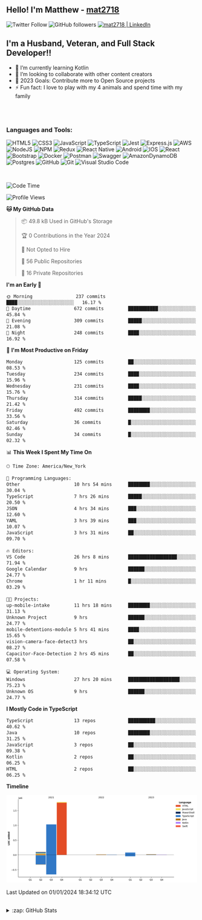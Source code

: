 ## Hello! I'm Matthew - [mat2718][website]

![Twitter Follow](https://img.shields.io/twitter/follow/matthewterry68?color=1DA1F2&logo=twitter&style=for-the-badge)
![GitHub followers](https://img.shields.io/github/followers/mat2718?logo=github&style=for-the-badge)
[<img  alt="mat2718 | LinkedIn"  src="https://img.shields.io/badge/LinkedIn-0077B5?style=for-the-badge&logo=linkedin&logoColor=white" />][linkedin]

## I'm a Husband, Veteran, and Full Stack Developer!!

- 🌱 I’m currently learning Kotlin
- 👯 I’m looking to collaborate with other content creators
- 🥅 2023 Goals: Contribute more to Open Source projects
- ⚡ Fun fact: I love to play with my 4 animals and spend time with my family

<br />
<br />

### Languages and Tools:

![HTML5](https://img.shields.io/badge/html5-%23E34F26.svg?style=for-the-badge&logo=html5&logoColor=white)
![CSS3](https://img.shields.io/badge/css3-%231572B6.svg?style=for-the-badge&logo=css3&logoColor=white)
![JavaScript](https://img.shields.io/badge/javascript-%23323330.svg?style=for-the-badge&logo=javascript&logoColor=%23F7DF1E)
![TypeScript](https://img.shields.io/badge/typescript-%23007ACC.svg?style=for-the-badge&logo=typescript&logoColor=white)
![Jest](https://img.shields.io/badge/-jest-%23C21325?style=for-the-badge&logo=jest&logoColor=white)
![Express.js](https://img.shields.io/badge/express.js-%23404d59.svg?style=for-the-badge&logo=express&logoColor=%2361DAFB)
![AWS](https://img.shields.io/badge/AWS-%23FF9900.svg?style=for-the-badge&logo=amazon-aws&logoColor=white)
![NodeJS](https://img.shields.io/badge/node.js-6DA55F?style=for-the-badge&logo=node.js&logoColor=white)
![NPM](https://img.shields.io/badge/NPM-%23000000.svg?style=for-the-badge&logo=npm&logoColor=white)
![Redux](https://img.shields.io/badge/redux-%23593d88.svg?style=for-the-badge&logo=redux&logoColor=white)
![React Native](https://img.shields.io/badge/react_native-%2320232a.svg?style=for-the-badge&logo=react&logoColor=%2361DAFB)
![Android](https://img.shields.io/badge/Android-3DDC84?style=for-the-badge&logo=android&logoColor=white)
![IOS](https://img.shields.io/badge/iOS-000000?style=for-the-badge&logo=ios&logoColor=white)
![React](https://img.shields.io/badge/react-%2320232a.svg?style=for-the-badge&logo=react&logoColor=%2361DAFB)
![Bootstrap](https://img.shields.io/badge/bootstrap-%23563D7C.svg?style=for-the-badge&logo=bootstrap&logoColor=white)
![Docker](https://img.shields.io/badge/docker-%230db7ed.svg?style=for-the-badge&logo=docker&logoColor=white)
![Postman](https://img.shields.io/badge/Postman-FF6C37?style=for-the-badge&logo=postman&logoColor=white)
![Swagger](https://img.shields.io/badge/-Swagger-%23Clojure?style=for-the-badge&logo=swagger&logoColor=white)
![AmazonDynamoDB](https://img.shields.io/badge/Amazon%20DynamoDB-4053D6?style=for-the-badge&logo=Amazon%20DynamoDB&logoColor=white)
![Postgres](https://img.shields.io/badge/postgres-%23316192.svg?style=for-the-badge&logo=postgresql&logoColor=white)
![GitHub](https://img.shields.io/badge/github-%23121011.svg?style=for-the-badge&logo=github&logoColor=white)
![Git](https://img.shields.io/badge/git-%23F05033.svg?style=for-the-badge&logo=git&logoColor=white)
![Visual Studio Code](https://img.shields.io/badge/Visual%20Studio%20Code-0078d7.svg?style=for-the-badge&logo=visual-studio-code&logoColor=white)

<br />

<!--START_SECTION:waka-->
![Code Time](http://img.shields.io/badge/Code%20Time-2%2C768%20hrs-blue)

![Profile Views](http://img.shields.io/badge/Profile%20Views-0-blue)

**🐱 My GitHub Data** 

> 📦 49.8 kB Used in GitHub's Storage 
 > 
> 🏆 0 Contributions in the Year 2024
 > 
> 🚫 Not Opted to Hire
 > 
> 📜 56 Public Repositories 
 > 
> 🔑 16 Private Repositories 
 > 
**I'm an Early 🐤** 

```text
🌞 Morning                237 commits         ████░░░░░░░░░░░░░░░░░░░░░   16.17 % 
🌆 Daytime                672 commits         ███████████░░░░░░░░░░░░░░   45.84 % 
🌃 Evening                309 commits         █████░░░░░░░░░░░░░░░░░░░░   21.08 % 
🌙 Night                  248 commits         ████░░░░░░░░░░░░░░░░░░░░░   16.92 % 
```
📅 **I'm Most Productive on Friday** 

```text
Monday                   125 commits         ██░░░░░░░░░░░░░░░░░░░░░░░   08.53 % 
Tuesday                  234 commits         ████░░░░░░░░░░░░░░░░░░░░░   15.96 % 
Wednesday                231 commits         ████░░░░░░░░░░░░░░░░░░░░░   15.76 % 
Thursday                 314 commits         █████░░░░░░░░░░░░░░░░░░░░   21.42 % 
Friday                   492 commits         ████████░░░░░░░░░░░░░░░░░   33.56 % 
Saturday                 36 commits          █░░░░░░░░░░░░░░░░░░░░░░░░   02.46 % 
Sunday                   34 commits          █░░░░░░░░░░░░░░░░░░░░░░░░   02.32 % 
```


📊 **This Week I Spent My Time On** 

```text
🕑︎ Time Zone: America/New_York

💬 Programming Languages: 
Other                    10 hrs 54 mins      ████████░░░░░░░░░░░░░░░░░   30.04 % 
TypeScript               7 hrs 26 mins       █████░░░░░░░░░░░░░░░░░░░░   20.50 % 
JSON                     4 hrs 34 mins       ███░░░░░░░░░░░░░░░░░░░░░░   12.60 % 
YAML                     3 hrs 39 mins       ███░░░░░░░░░░░░░░░░░░░░░░   10.07 % 
JavaScript               3 hrs 31 mins       ██░░░░░░░░░░░░░░░░░░░░░░░   09.70 % 

🔥 Editors: 
VS Code                  26 hrs 8 mins       ██████████████████░░░░░░░   71.94 % 
Google Calendar          9 hrs               ██████░░░░░░░░░░░░░░░░░░░   24.77 % 
Chrome                   1 hr 11 mins        █░░░░░░░░░░░░░░░░░░░░░░░░   03.29 % 

🐱‍💻 Projects: 
up-mobile-intake         11 hrs 18 mins      ████████░░░░░░░░░░░░░░░░░   31.13 % 
Unknown Project          9 hrs               ██████░░░░░░░░░░░░░░░░░░░   24.77 % 
mobile-detentions-module 5 hrs 41 mins       ████░░░░░░░░░░░░░░░░░░░░░   15.65 % 
vision-camera-face-detect3 hrs               ██░░░░░░░░░░░░░░░░░░░░░░░   08.27 % 
Capacitor-Face-Detection 2 hrs 45 mins       ██░░░░░░░░░░░░░░░░░░░░░░░   07.58 % 

💻 Operating System: 
Windows                  27 hrs 20 mins      ███████████████████░░░░░░   75.23 % 
Unknown OS               9 hrs               ██████░░░░░░░░░░░░░░░░░░░   24.77 % 
```

**I Mostly Code in TypeScript** 

```text
TypeScript               13 repos            ██████████░░░░░░░░░░░░░░░   40.62 % 
Java                     10 repos            ████████░░░░░░░░░░░░░░░░░   31.25 % 
JavaScript               3 repos             ██░░░░░░░░░░░░░░░░░░░░░░░   09.38 % 
Kotlin                   2 repos             ██░░░░░░░░░░░░░░░░░░░░░░░   06.25 % 
HTML                     2 repos             ██░░░░░░░░░░░░░░░░░░░░░░░   06.25 % 
```



**Timeline**

![Lines of Code chart](https://raw.githubusercontent.com/mat2718/mat2718/main/assets/bar_graph.png)


 Last Updated on 01/01/2024 18:34:12 UTC
<!--END_SECTION:waka-->

<br />

<details>
  <summary>:zap: GitHub Stats</summary>

  <img align="left" alt="codeSTACKr's GitHub Stats" src="https://github-readme-stats-mat2718.vercel.app/api?username=mat2718&show_icons=true&hide_border=true" />

</details>

[website]: https://www.linkedin.com/in/matthew-terry-9a1b57185
[course]: http://vsCodeHero.com
[twitter]: https://twitter.com/codeSTACKr
[youtube]: https://youtube.com/codeSTACKr
[instagram]: https://instagram.com/codeSTACKr
[linkedin]: https://www.linkedin.com/in/matthew-terry-9a1b57185
[webdevplaylist]: https://www.youtube.com/playlist?list=PLkwxH9e_vrAJ0WbEsFA9W3I1W-g_BTsbt
[jsplaylist]: https://www.youtube.com/playlist?list=PLkwxH9e_vrALRJKu7wfXby3MKeflhTu6B
[cssplaylist]: https://www.youtube.com/playlist?list=PLkwxH9e_vrALSdvZuEh6gqQdmDoDIoqz4
[reactplaylist]: https://www.youtube.com/playlist?list=PLkwxH9e_vrAK4TdffpxKY3QGyHCpxFcQ0
